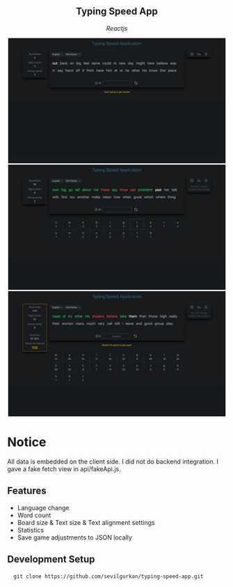 <div>
    <div>
        <h2 align="center">
            Typing Speed App
        </h2>
        <p align="center">
            <i>Reactjs</i>
        </p>
    </div>
  <div align="center">
    <img width="500" src="./public/app_1.png" alt="preview 1" />
    <img width="500" src="./public/app_2.png" alt="preview 2" />
    <img width="500" src="./public/app_3.png" alt="preview 3" />
  </div>
</div>

# Notice

All data is embedded on the client side. I did not do backend integration. I gave a fake fetch view in api/fakeApi.js.

## Features

- Language change
- Word count
- Board size & Text size & Text alignment settings
- Statistics
- Save game adjustments to JSON locally

## Development Setup

```console
  git clone https://github.com/sevilgurkan/typing-speed-app.git
```
